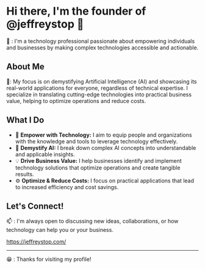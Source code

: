 # Hi there, I'm the founder of @jeffreystop 👋

👀 : I'm a technology professional passionate about empowering individuals and businesses by making complex technologies accessible and actionable.

## About Me

🌱: My focus is on demystifying Artificial Intelligence (AI) and showcasing its real-world applications for everyone, regardless of technical expertise. I specialize in translating cutting-edge technologies into practical business value, helping to optimize operations and reduce costs.

## What I Do

* 🚀 **Empower with Technology:** I aim to equip people and organizations with the knowledge and tools to leverage technology effectively.
* 🧠 **Demystify AI:** I break down complex AI concepts into understandable and applicable insights.
* 💡 **Drive Business Value:** I help businesses identify and implement technology solutions that optimize operations and create tangible results.
* ⚙️ **Optimize & Reduce Costs:** I focus on practical applications that lead to increased efficiency and cost savings.

## Let's Connect!

📫 : I'm always open to discussing new ideas, collaborations, or how technology can help you or your business.

https://jeffreystop.com/

---

😁 : Thanks for visiting my profile!
